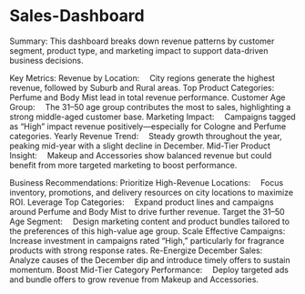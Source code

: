 # Sales-Dashboard

Summary:
This dashboard breaks down revenue patterns by customer segment, product type, and marketing impact to support data-driven business decisions.

Key Metrics:
Revenue by Location:
 City regions generate the highest revenue, followed by Suburb and Rural areas.
Top Product Categories:
 Perfume and Body Mist lead in total revenue performance.
Customer Age Group:
 The 31–50 age group contributes the most to sales, highlighting a strong middle-aged customer base.
Marketing Impact:
 Campaigns tagged as “High” impact revenue positively—especially for Cologne and Perfume categories.
Yearly Revenue Trend:
 Steady growth throughout the year, peaking mid-year with a slight decline in December.
Mid-Tier Product Insight:
 Makeup and Accessories show balanced revenue but could benefit from more targeted marketing to boost performance.

Business Recommendations:
Prioritize High-Revenue Locations:
 Focus inventory, promotions, and delivery resources on city locations to maximize ROI.
Leverage Top Categories:
 Expand product lines and campaigns around Perfume and Body Mist to drive further revenue.
Target the 31–50 Age Segment:
 Design marketing content and product bundles tailored to the preferences of this high-value age group.
Scale Effective Campaigns:
 Increase investment in campaigns rated “High,” particularly for fragrance products with strong response rates.
Re-Energize December Sales:
 Analyze causes of the December dip and introduce timely offers to sustain momentum.
Boost Mid-Tier Category Performance:
 Deploy targeted ads and bundle offers to grow revenue from Makeup and Accessories.
